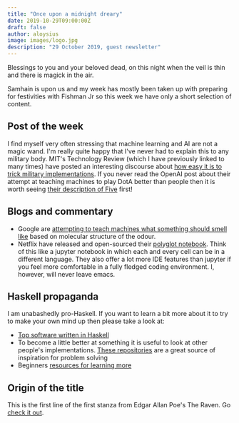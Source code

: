 ```yaml
---
title: "Once upon a midnight dreary"
date: 2019-10-29T09:00:00Z
draft: false
author: aloysius
image: images/logo.jpg
description: "29 October 2019, guest newsletter"
---
```


Blessings to you and your beloved dead, on this night when the veil is thin and
there is magick in the air.


Samhain is upon us and my week has mostly been taken up with preparing for
festivities with Fishman Jr so this week we have only a short selection of
content.


## Post of the week

I find myself very often stressing that machine learning and AI are not a magic
wand. I'm really quite happy that I've never had to explain this to any military
body. MIT's Technology Review (which I have previously linked to many times)
have posted an interesting discourse about [how easy it is to trick military
implementations](https://www.technologyreview.com/s/614497/military-artificial-intelligence-can-be-easily-and-dangerously-fooled/).
If you never read the OpenAI post about their attempt at teaching machines to
play DotA better than people then it is worth seeing [their description of
Five](https://openai.com/five/) first!


## Blogs and commentary

- Google are [attempting to teach machines what something should smell
  like](https://ai.googleblog.com/2019/10/learning-to-smell-using-deep-learning.html)
  based on molecular structure of the odour.
- Netflix have released and open-sourced their [polyglot
  notebook](https://medium.com/netflix-techblog/open-sourcing-polynote-an-ide-inspired-polyglot-notebook-7f929d3f447).
  Think of this like a jupyter notebook in which each and every cell can be in a
  different language. They also offer a lot more IDE features than jupyter if
  you feel more comfortable in a fully fledged coding environment. I, however,
  will never leave emacs.



## Haskell propaganda

I am unabashedly pro-Haskell. If you want to learn a bit more about it to try to
make your own mind up then please take a look at:

* [Top software written in
  Haskell](https://serokell.io/blog/top-software-written-in-haskell)
* To become a little better at something it is useful to look at other people's
  implementations. [These
  repositories](https://serokell.io/blog/best-haskell-open-source-projects) are
  a great source of inspiration for problem solving
* Beginners [resources for learning
  more](https://github.com/albohlabs/awesome-haskell/)



## Origin of the title

This is the first line of the first stanza from Edgar Allan Poe's The Raven. Go
[check it out](https://www.poetryfoundation.org/poems/48860/the-raven).

